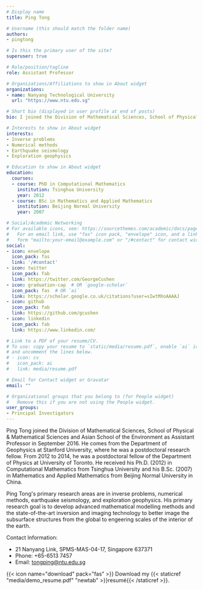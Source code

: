 ```yaml
---
# Display name
title: Ping Tong

# Username (this should match the folder name)
authors:
- pingtong

# Is this the primary user of the site?
superuser: true

# Role/position/tagline
role: Assistant Professor

# Organizations/Affiliations to show in About widget
organizations:
- name: Nanyang Technological University
  url: "https://www.ntu.edu.sg"

# Short bio (displayed in user profile at end of posts)
bio: I joined the Division of Mathematical Sciences, School of Physical & Mathematical Sciences and Asian School of the Environment as Assistant Professor in September 2016.

# Interests to show in About widget
interests:
- Inverse problems
- Numerical methods
- Earthquake seismology
- Exploration geophysics

# Education to show in About widget
education:
  courses:
  - course: PhD in Computational Mathematics
    institution: Tsinghua University
    year: 2012
  - course: BSc in Mathematics and Applied Mathematics
    institution: Beijing Normal University
    year: 2007

# Social/Academic Networking
# For available icons, see: https://sourcethemes.com/academic/docs/page-builder/#icons
#   For an email link, use "fas" icon pack, "envelope" icon, and a link in the
#   form "mailto:your-email@example.com" or "/#contact" for contact widget.
social:
- icon: envelope
  icon_pack: fas
  link: '/#contact'
- icon: twitter
  icon_pack: fab
  link: https://twitter.com/GeorgeCushen
- icon: graduation-cap  # OR `google-scholar`
  icon_pack: fas  # OR `ai`
  link: https://scholar.google.co.uk/citations?user=sIwtMXoAAAAJ
- icon: github
  icon_pack: fab
  link: https://github.com/gcushen
- icon: linkedin
  icon_pack: fab
  link: https://www.linkedin.com/

# Link to a PDF of your resume/CV.
# To use: copy your resume to `static/media/resume.pdf`, enable `ai` icons in `params.toml`,
# and uncomment the lines below.
# - icon: cv
#   icon_pack: ai
#   link: media/resume.pdf

# Email for Contact widget or Gravatar
email: ""

# Organizational groups that you belong to (for People widget)
#   Remove this if you are not using the People widget.
user_groups:
- Principal Investigators
---
```


Ping Tong joined the Division of Mathematical Sciences, School of Physical & Mathematical Sciences and Asian School of the Environment as Assistant Professor in September 2016. He comes from the Department of Geophysics at Stanford University, where he was a postdoctoral research fellow. From 2012 to 2014, he was a postdoctoral fellow of the Department of Physics at University of Toronto. He received his Ph.D. (2012) in Computational Mathematics from Tsinghua University and his B.Sc. (2007) in Mathematics and Applied Mathematics from Beijing Normal University in China.

Ping Tong's primary research areas are in inverse problems, numerical methods, earthquake seismology, and exploration geophysics. His primary research goal is to develop advanced mathematical modelling methods and the state-of-the-art inversion and imaging technology to better image the subsurface structures from the global to engeering scales of the interior of the earth.

Contact Information:
- 21 Nanyang Link, SPMS-MAS-04-17, Singapore 637371
- Phone: +65-6513 7457
- Email: tongping@ntu.edu.sg

{{< icon name="download" pack="fas" >}} Download my {{< staticref "media/demo_resume.pdf" "newtab" >}}resumé{{< /staticref >}}.
